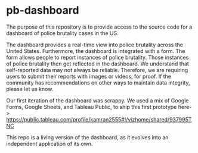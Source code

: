 # pb-dashboard
The purpose of this repository is to provide access to the source code for a dashboard of police brutality cases in the US. 

The dashboard provides a real-time view into police brutality across the United States. Furthermore, the dashboard is integrated with a form. The form allows people to report instances of police brutality. Those instances of police brutality then get reflected in the dashboard. We understand that self-reported data may not always be reliable. Therefore, we are requiring users to submit their reports with images or videos, for proof. If the community has recommendations on other ways to maintain data integrity, please let us know. 

Our first iteration of the dashboard was scrappy. We used a mix of Google Forms, Google Sheets, and Tableau Public, to ship this first prototype here-> https://public.tableau.com/profile/kamran2555#!/vizhome/shared/937995TNC

This repo is a living version  of the dashboard, as it evolves into an independent application of its own. 

